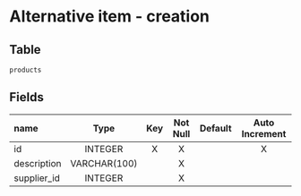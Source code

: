 # Alternative item - creation

## Table

`products`

## Fields

| name        | Type         | Key | Not Null | Default | Auto Increment |
|:------------|:------------:|:---:|:--------:|:-------:|:--------------:|
| id          | INTEGER      | X   | X        |         | X              |
| description | VARCHAR(100) |     | X        |         |                |
| supplier_id | INTEGER      |     | X        |         |                |
